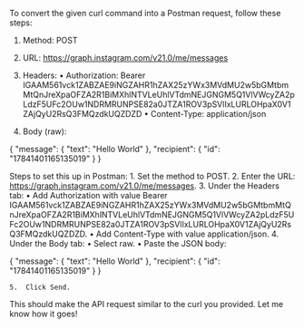 To convert the given curl command into a Postman request, follow these steps:

1. Method: POST

2. URL: https://graph.instagram.com/v21.0/me/messages

3. Headers:
	•	Authorization: Bearer IGAAM561vck1ZABZAE9iNGZAHR1hZAX25zYWx3MVdMU2w5bGMtbmMtQnJreXpaOFZA2R1BiMXhlNTVLeUhlVTdmNEJGNGM5Q1VlVWcyZA2pLdzF5UFc2OUw1NDRMRUNPSE82a0JTZA1ROV3pSVlIxLURLOHpaX0V1ZAjQyU2RsQ3FMQzdkUQZDZD
	•	Content-Type: application/json

4. Body (raw):

{
  "message": {
    "text": "Hello World"
  },
  "recipient": {
    "id": "17841401165135019"
  }
}

Steps to set this up in Postman:
	1.	Set the method to POST.
	2.	Enter the URL: https://graph.instagram.com/v21.0/me/messages.
	3.	Under the Headers tab:
	•	Add Authorization with value Bearer IGAAM561vck1ZABZAE9iNGZAHR1hZAX25zYWx3MVdMU2w5bGMtbmMtQnJreXpaOFZA2R1BiMXhlNTVLeUhlVTdmNEJGNGM5Q1VlVWcyZA2pLdzF5UFc2OUw1NDRMRUNPSE82a0JTZA1ROV3pSVlIxLURLOHpaX0V1ZAjQyU2RsQ3FMQzdkUQZDZD.
	•	Add Content-Type with value application/json.
	4.	Under the Body tab:
	•	Select raw.
	•	Paste the JSON body:

{
  "message": {
    "text": "Hello World"
  },
  "recipient": {
    "id": "17841401165135019"
  }
}


	5.	Click Send.

This should make the API request similar to the curl you provided. Let me know how it goes!